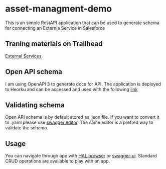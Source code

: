 # asset-managment-demo

This is an simple RestAPI application that can be used to generate schema for connecting an Externla Service in Salesforce

## Traning materials on Trailhead
[External Services](https://trailhead.salesforce.com/content/learn/modules/external-services)

## Open API schema
I am using OpenAPI 3 to generate docs for API. The application is deployed to Heorku and can be accessed and used with the following [link](https://sh-asset-management-demo.herokuapp.com/api-docs)

## Validating schema
Open API schema is by default stored as .json file. If you want to convert it to .yaml please use [swagger editor](https://editor.swagger.io/). The same editor is a prefred way to validate the schema.

## Usage 
You can navigate through app with [HAL browser](https://sh-asset-management-demo.herokuapp.com/browser/index.html#/) or [swagger-ui](https://sh-asset-management-demo.herokuapp.com/swagger-ui/index.html?configUrl=/api-docs/swagger-config). Standard CRUD operations are avaliable to play with an app. 
